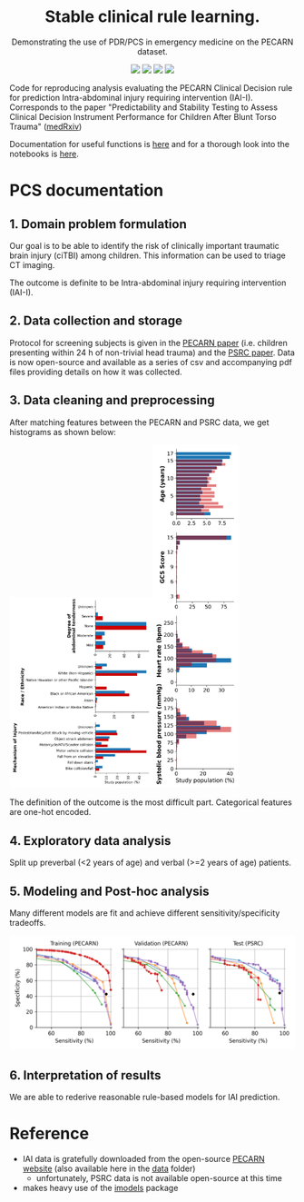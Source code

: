 <h1 align="center"> Stable clinical rule learning.</h1>
<p align="center"> Demonstrating the use of PDR/PCS in emergency medicine on the PECARN dataset. 
</p>

<p align="center">
<img src="https://img.shields.io/badge/license-mit-blue.svg">
  <img src="https://img.shields.io/badge/python-3.6--3.8-blue">
  <a href="https://github.com/Yu-group/pcs-pipeline/actions"><img src="https://github.com/Yu-group/pcs-pipeline/workflows/tests/badge.svg"></a>
  <img src="https://img.shields.io/github/checks-status/Yu-group/pcs-pipeline/master">
</p> 

Code for reproducing analysis evaluating the PECARN Clinical Decision rule for prediction Intra-abdominal injury requiring intervention (IAI-I). Corresponds to the paper "Predictability and Stability Testing to Assess Clinical Decision Instrument Performance for Children After Blunt Torso Trauma" ([medRxiv](https://www.medrxiv.org/content/10.1101/2022.03.08.22270944v1.full.pdf))

Documentation for useful functions is [here](csinva.io/iai-clinical-decision-rule) and for a thorough look into the notebooks is [here](https://github.com/csinva/iai-clinical-decision-rule/tree/master/notebooks).

# PCS documentation

## 1. Domain problem formulation

Our goal is to be able to identify the risk of clinically important traumatic brain injury (ciTBI) among children. This information can be used to triage CT imaging.

The outcome is definite to be Intra-abdominal injury requiring intervention (IAI-I).

## 2. Data collection and storage

Protocol for screening subjects is given in the [PECARN paper](https://www.annemergmed.com/article/S0196-0644(12)01743-X/fulltext) (i.e. children presenting within 24 h of non-trivial head trauma) and the [PSRC paper](https://www.sciencedirect.com/science/article/abs/pii/S1072751517300376). Data is now open-source and available as a series of csv and accompanying pdf files providing details on how it was collected.

## 3. Data cleaning and preprocessing

After matching features between the PECARN and PSRC data, we get histograms as shown below:



<img src="reports/figs/matched_hists.png" width="50%"><img src="reports/figs/matched_hists_continuous.png" width="30%">

The definition of the outcome is the most difficult part. Categorical features are one-hot encoded.

## 4. Exploratory data analysis

Split up preverbal (<2 years of age) and verbal (>=2 years of age) patients.

## 5. Modeling and Post-hoc analysis

Many different models are fit and achieve different sensitivity/specificity tradeoffs.

![](reports/figs/metrics_3_splits.png)

## 6. Interpretation of results

We are able to rederive reasonable rule-based models for IAI prediction.


# Reference
- IAI data is gratefully downloaded from the open-source [PECARN website](http://pecarn.org/studyDatasets/Default) (also available here in the [data](data) folder)
    - unfortunately, PSRC data is not available open-source at this time
- makes heavy use of the [imodels](https://github.com/csinva/interpretability-implementations-demos) package


